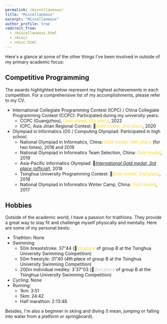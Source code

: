 ```yaml
---
permalink: /miscellaneous/
title: "Miscellaneous"
excerpt: "Miscellaneous"
author_profile: true
redirect_from: 
  - /miscellaneous.html
  - /misc/
  - /misc.html
---
```


Here's a glance at some of the other things I've been involved in outside of my primary academic focus:

## Competitive Programming

The awards highlighted below represent my highest achievements in each competition. For a comprehensive list of my accomplishments, please refer to my CV.

- International Collegiate Programming Contest (ICPC) / China Collegiate Programming Contest (CCPC): Participated during my university years.
  - CCPC (Guangzhou), <span style="color:gold">*Gold medal, 6th place*</span>, 2022
  - ICPC, Asia Jinan Regional Contest: &#129352;<span style="color:gold">*Gold medal, 2nd place*</span>, 2020 
- Olympiad in Informatics (OI) / Computing Olympiad: Participated in high school. 
  - National Olympiad in Informatics, China: <span style="color:gold">*Gold medal, 14th place*</span> (for two times), 2018 and 2019
  - National Olympiad in Informatics Team Selection, China: <span style="color:gold">*Gold medal*</span>, 2019
  - Asia-Pacific Informatics Olympiad: &#129353;<span style="color:gold"><a href="https://apio2018.ru/results/official-contest/">*International Gold medal, 3rd place (official)*</a></span>, 2018
  - Tsinghua University Programming Contest: &#129352;<span style="color:gold">*Gold medal, 2nd place*</span>, 2018
  - National Olympiad in Informatics Winter Camp, China: <span style="color:gold">*Gold medal*</span>, 2017

## Hobbies

Outside of the academic world, I have a passion for triathlons. They provide a great way to stay fit and challenge myself physically and mentally. Here are some of my personal bests:
- Triathlon: None
- Swimming:  
  - 50m breaststroke: 37"44 (&#129351;<span style="color:gold">*1st place*</span> of group B at the Tsinghua University Swimming Competition)
  - 50m freestyle: 31"40 (<span style="color:black">*4th place*</span> of group B at the Tsinghua University Swimming Competition)
  - 200m individual medley: 3'37"03 (&#129352;<span style="color:silver">*2nd place*</span> of group B at the Tsinghua University Swimming Competition)
- Cycling: None
- Running:
  - 1km: 3:51
  - 5km: 24:42
  - Half marathon: 2:13:48

Besides, I'm also a beginner in skiing and diving (I mean, jumping or falling into water from a platform or springboard).
